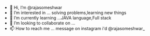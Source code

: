 - 👋 Hi, I’m @rajasomeshwar
- 👀 I’m interested in ... solving problems,learning new things
- 🌱 I’m currently learning ...JAVA language,Full stack
- 💞️ I’m looking to collaborate on ... 
- 📫 How to reach me ... message on instagram i'd @rajasomeshwar_
<!---
rajasomeshwar/rajasomeshwar is a ✨ special ✨ repository because its `README.md` (this file) appears on your GitHub profile.
You can click the Preview link to take a look at your changes.
--->
